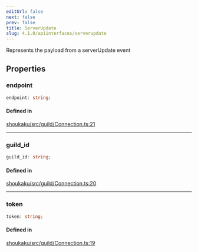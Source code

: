 ```yaml
---
editUrl: false
next: false
prev: false
title: ServerUpdate
slug: 4.1.0/apiinterfaces/serverupdate
---
```


Represents the payload from a serverUpdate event

## Properties

<a id="endpoint" name="endpoint" />

### endpoint

```ts
endpoint: string;
```

#### Defined in

[shoukaku/src/guild/Connection.ts:21](https://github.com/shipgirlproject/shoukaku/blob/30762f5af6c7b4176e69ee96fa39bc204a7cff21/src/guild/Connection.ts#L21)

***

<a id="guild_id" name="guild_id" />

### guild\_id

```ts
guild_id: string;
```

#### Defined in

[shoukaku/src/guild/Connection.ts:20](https://github.com/shipgirlproject/shoukaku/blob/30762f5af6c7b4176e69ee96fa39bc204a7cff21/src/guild/Connection.ts#L20)

***

<a id="token" name="token" />

### token

```ts
token: string;
```

#### Defined in

[shoukaku/src/guild/Connection.ts:19](https://github.com/shipgirlproject/shoukaku/blob/30762f5af6c7b4176e69ee96fa39bc204a7cff21/src/guild/Connection.ts#L19)
